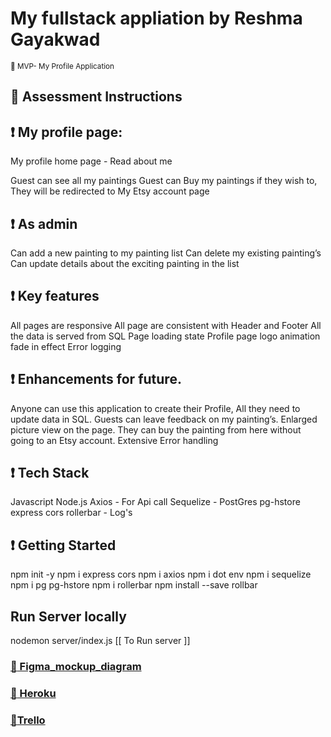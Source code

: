 # My fullstack appliation by Reshma Gayakwad

<sup>:apple: MVP- My Profile Application</sup>

## :memo: Assessment Instructions

## :exclamation: My profile page:
My profile home page - Read about me

Guest can see all my paintings
Guest can Buy my paintings if they wish to, They will be redirected to My Etsy account page

## :exclamation: As admin
Can add a new painting to my painting list
Can delete my existing painting’s 
Can update details about the exciting painting in the list

## :exclamation: Key features
All pages are responsive
All page are consistent with Header and Footer 
All the data is served from SQL 
Page loading state 
Profile page logo animation fade in effect
Error logging 


## :exclamation: Enhancements for future. 
Anyone can use this application to create their Profile, All they need to update data in SQL.
Guests can leave feedback on my painting’s.
Enlarged picture view on the page.
They can buy the painting from here without going to an Etsy account. 
Extensive Error handling 

## :exclamation: Tech Stack
Javascript
Node.js
Axios - For Api call
Sequelize - PostGres
pg-hstore
express
cors
rollerbar - Log's



## :exclamation: Getting Started
npm init -y
npm i express cors
npm i axios
npm i dot env
npm i sequelize
npm i pg pg-hstore
npm i rollerbar
npm install --save rollbar

## Run Server locally
nodemon server/index.js [[ To Run server ]]
 


### [:link: Figma_mockup_diagram](https://www.figma.com/file/M7NkLGIHf8YLuhM2J2U9uK/My-profile-project?node-id=0%3A1)



### [:link: Heroku]( )


### [:link:Trello ](https://trello.com/invite/b/2kPoVxDj/6fb01437e50c5131ddf1257de0320050/my-profile-project )